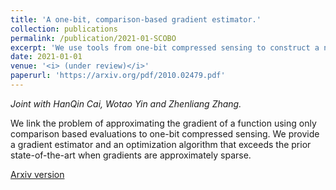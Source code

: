```yaml
---
title: 'A one-bit, comparison-based gradient estimator.'
collection: publications
permalink: /publication/2021-01-SCOBO
excerpt: 'We use tools from one-bit compressed sensing to construct a new algorithm for comparison-based optimization.'
date: 2021-01-01
venue: '<i> (under review)</i>'
paperurl: 'https://arxiv.org/pdf/2010.02479.pdf'
---
```


<i> Joint with HanQin Cai, Wotao Yin and Zhenliang Zhang.</i>

We link the problem of approximating the gradient of a function using only comparison based evaluations to one-bit compressed sensing. We provide a gradient estimator and an optimization algorithm that exceeds the prior state-of-the-art when gradients are approximately sparse.

[Arxiv version](https://arxiv.org/pdf/2010.02479.pdf)
